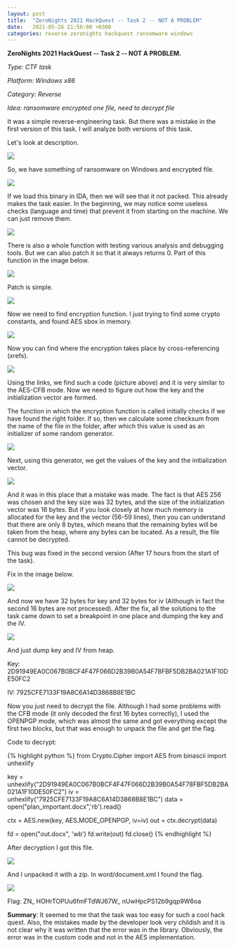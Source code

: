```yaml
---
layout: post
title:  "ZeroNights 2021 HackQuest -- Task 2 -- NOT A PROBLEM"
date:   2021-05-26 21:56:00 +0300
categories: reverse zeronights hackquest ransomware windows
---
```


**ZeroNights 2021 HackQuest -- Task 2 -- NOT A PROBLEM.**

*Type: CTF task*

*Platform: Windows x86*

*Category: Reverse*

*Idea: ransomware encrypted one file, need to decrypt file*

It was a simple reverse-engineering task. But there was a mistake in the
first version of this task. I will analyze both versions of this task.

Let's look at description.

![](/assets/2021-05-26-ZeroNights-HackQuest-Day-2-Not-a-problem/image1.png)

So, we have something of ransomware on Windows and encrypted file.

![](/assets/2021-05-26-ZeroNights-HackQuest-Day-2-Not-a-problem/image2.png)

If we load this binary in IDA, then we will see that it not packed. This
already makes the task easier. In the beginning, we may notice some
useless checks (language and time) that prevent it from starting on the
machine. We can just remove them.

![](/assets/2021-05-26-ZeroNights-HackQuest-Day-2-Not-a-problem/image3.png)

There is also a whole function with testing various analysis and
debugging tools. But we can also patch it so that it always returns 0.
Part of this function in the image below.

![](/assets/2021-05-26-ZeroNights-HackQuest-Day-2-Not-a-problem/image4.png)

Patch is simple.

![](/assets/2021-05-26-ZeroNights-HackQuest-Day-2-Not-a-problem/image5.png)

Now we need to find encryption function. I just trying to find some
crypto constants, and found AES sbox in memory.

![](/assets/2021-05-26-ZeroNights-HackQuest-Day-2-Not-a-problem/image6.png)

Now you can find where the encryption takes place by cross-referencing
(xrefs).

![](/assets/2021-05-26-ZeroNights-HackQuest-Day-2-Not-a-problem/image7.png)

Using the links, we find such a code (picture above) and it is very
similar to the AES-CFB mode. Now we need to figure out how the key and
the initialization vector are formed.

The function in which the encryption function is called initially checks
if we have found the right folder. If so, then we calculate some
checksum from the name of the file in the folder, after which this value
is used as an initializer of some random generator.

![](/assets/2021-05-26-ZeroNights-HackQuest-Day-2-Not-a-problem/image8.png)

Next, using this generator, we get the values of the key and the
initialization vector.

![](/assets/2021-05-26-ZeroNights-HackQuest-Day-2-Not-a-problem/image9.png)

And it was in this place that a mistake was made. The fact is that AES
256 was chosen and the key size was 32 bytes, and the size of the
initialization vector was 16 bytes. But if you look closely at how much
memory is allocated for the key and the vector (56-59 lines), then you
can understand that there are only 8 bytes, which means that the
remaining bytes will be taken from the heap, where any bytes can be
located. As a result, the file cannot be decrypted.

This bug was fixed in the second version (After 17 hours from the start
of the task).

Fix in the image below.

![](/assets/2021-05-26-ZeroNights-HackQuest-Day-2-Not-a-problem/image10.png)

And now we have 32 bytes for key and 32 bytes for iv (Although in fact
the second 16 bytes are not processed). After the fix, all the solutions
to the task came down to set a breakpoint in one place and dumping the
key and the IV.

![](/assets/2021-05-26-ZeroNights-HackQuest-Day-2-Not-a-problem/image11.png)

And just dump key and IV from heap.

Key: 2D91949EA0C067B0BCF4F47F066D2B39B0A54F78FBF5DB2BA021A1F10DE50FC2

IV: 7925CFE7133F19A8C6A14D3868B8E1BC

Now you just need to decrypt the file. Although I had some problems with
the CFB mode (it only decoded the first 16 bytes correctly), I used the
OPENPGP mode, which was almost the same and got everything except the
first two blocks, but that was enough to unpack the file and get the
flag.

Code to decrypt:

{% highlight python %}
from Crypto.Cipher import AES
from binascii import unhexlify

key =
unhexlify(\"2D91949EA0C067B0BCF4F47F066D2B39B0A54F78FBF5DB2BA021A1F10DE50FC2\")
iv = unhexlify(\"7925CFE7133F19A8C6A14D3868B8E1BC\")
data = open(\"plan_important.docx\",\'rb\').read()

ctx = AES.new(key, AES.MODE_OPENPGP, iv=iv)
out = ctx.decrypt(data)

fd = open(\"out.docx\", \'wb\')
fd.write(out)
fd.close()
{% endhighlight %}

After decryption I got this file.

![](/assets/2021-05-26-ZeroNights-HackQuest-Day-2-Not-a-problem/image12.png)

And I unpacked it with a zip. In word/document.xml I found the flag.

![](/assets/2021-05-26-ZeroNights-HackQuest-Day-2-Not-a-problem/image13.png)

Flag: ZN\_ HOHrTOPUu6fmFTdWJ67W\_ nUwHpcPS12b9gqp9W6oa

**Summary**: It seemed to me that the task was too easy for such a cool
hack quest. Also, the mistakes made by the developer look very childish
and it is not clear why it was written that the error was in the
library. Obviously, the error was in the custom code and not in the AES
implementation.
